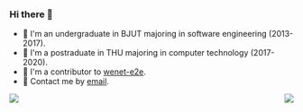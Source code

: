 ### Hi there 👋

- 🏫 I'm an undergraduate in BJUT majoring in software engineering (2013-2017).
- 🏫 I'm a postraduate in THU majoring in computer technology (2017-2020).
- 🔭 I'm a contributor to [wenet-e2e](https://github.com/wenet-e2e).
- 💬 Contact me by [email](mailto:275331498@qq.com).

<img align="left" src="https://github-readme-stats.vercel.app/api?username=pengzhendong&show_icons=true&icon_color=805AD5&text_color=718096&bg_color=ffffff&hide_title=true" />

<image align="right" src="https://github-readme-stats.vercel.app/api/top-langs?username=pengzhendong&layout=compact&show_icons=true&hide_title=true" />
